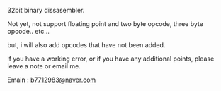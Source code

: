 

32bit binary dissasembler. 

Not yet, not support floating point and two byte opcode, three byte opcode.. etc... 

but, i will also add opcodes that have not been added. 

if you have a working error, or if you have any additional points, please leave a note or email me. 

Emain : b7712983@naver.com 
